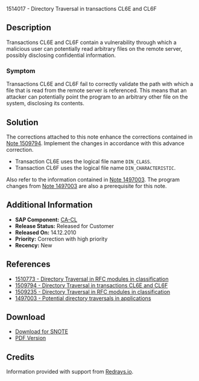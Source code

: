 1514017 - Directory Traversal in transactions CL6E and CL6F

## Description

Transactions CL6E and CL6F contain a vulnerability through which a malicious user can potentially read arbitrary files on the remote server, possibly disclosing confidential information.

### Symptom
Transactions CL6E and CL6F fail to correctly validate the path with which a file that is read from the remote server is referenced. This means that an attacker can potentially point the program to an arbitrary other file on the system, disclosing its contents.

## Solution

The corrections attached to this note enhance the corrections contained in [Note 1509794](https://me.sap.com/notes/1509794). Implement the changes in accordance with this advance correction.

- Transaction CL6E uses the logical file name `DIN_CLASS`.
- Transaction CL6F uses the logical file name `DIN_CHARACTERISTIC`.

Also refer to the information contained in [Note 1497003](https://me.sap.com/notes/1497003). The program changes from [Note 1497003](https://me.sap.com/notes/1497003) are also a prerequisite for this note.

## Additional Information

- **SAP Component:** [CA-CL](https://me.sap.com/mynotes?tab=Search&sortBy=Relevance&filters=themk%25253Aeq~'CA*'%25252BreleaseStatus%25253Aeq~'CustomerRelease'%25252BsecurityPatchDay%25253Aeq~'NotRestricted'%25252BfuzzyThreshold%25253Aeq~'0.9'&flag=mynotes)
- **Release Status:** Released for Customer
- **Released On:** 14.12.2010
- **Priority:** Correction with high priority
- **Recency:** New

## References

- [1510773 - Directory Traversal in RFC modules in classification](https://me.sap.com/notes/1510773)
- [1509794 - Directory Traversal in transactions CL6E and CL6F](https://me.sap.com/notes/1509794)
- [1509235 - Directory Traversal in RFC modules in classification](https://me.sap.com/notes/1509235)
- [1497003 - Potential directory traversals in applications](https://me.sap.com/notes/1497003)

## Download

- [Download for SNOTE](https://notesdownloads.sap.com/note/0040000008973092017)
- [PDF Version](https://me.sap.com/support/sfm/notes/print/0001514017?language=en-US&token=2EECE3BABF7DB5CFFF9E1801385CA410)

## Credits

Information provided with support from [Redrays.io](https://redrays.io).